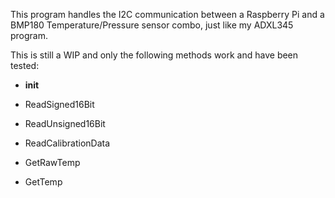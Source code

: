 This program handles the I2C communication between a Raspberry Pi and a BMP180 Temperature/Pressure sensor
combo, just like my ADXL345 program.

This is still a WIP and only the following methods work and have been tested:

* __init__

* ReadSigned16Bit

* ReadUnsigned16Bit

* ReadCalibrationData

* GetRawTemp

* GetTemp